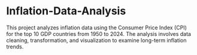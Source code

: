 # Inflation-Data-Analysis
This project analyzes inflation data using the Consumer Price Index (CPI) for the top 10 GDP countries from 1950 to 2024. The analysis involves data cleaning, transformation, and visualization to examine long-term inflation trends.
